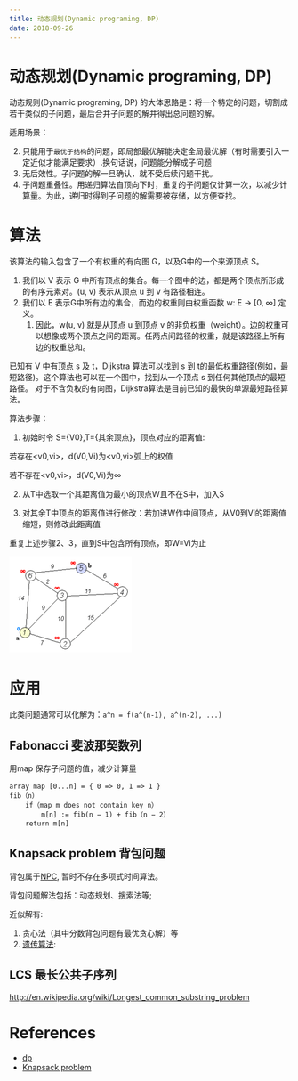 ```yaml
---
title: 动态规划(Dynamic programing, DP)
date: 2018-09-26
---
```

# 动态规划(Dynamic programing, DP)

动态规则(Dynamic programing, DP) 的大体思路是：将一个特定的问题，切割成若干类似的子问题，最后合并子问题的解并得出总问题的解。

适用场景：

2. 只能用于`最优子结构`的问题，即局部最优解能决定全局最优解（有时需要引入一定近似才能满足要求）.换句话说，问题能分解成子问题
3. 无后效性。子问题的解一旦确认，就不受后续问题干扰。
4. 子问题重叠性。用递归算法自顶向下时，重复的子问题仅计算一次，以减少计算量。为此，递归时得到子问题的解需要被存储，以方便查找。

# 算法

该算法的输入包含了一个有权重的有向图 G，以及G中的一个来源顶点 S。
1. 我们以 V 表示 G 中所有顶点的集合。每一个图中的边，都是两个顶点所形成的有序元素对。(u, v) 表示从顶点 u 到 v 有路径相连。
2. 我们以 E 表示G中所有边的集合，而边的权重则由权重函数 w: E → [0, ∞] 定义。
   1. 因此，w(u, v) 就是从顶点 u 到顶点 v 的非负权重（weight）。边的权重可以想像成两个顶点之间的距离。任两点间路径的权重，就是该路径上所有边的权重总和。

已知有 V 中有顶点 s 及 t，Dijkstra 算法可以找到 s 到 t的最低权重路径(例如，最短路径)。这个算法也可以在一个图中，找到从一个顶点 s 到任何其他顶点的最短路径。
对于不含负权的有向图，Dijkstra算法是目前已知的最快的单源最短路径算法。

算法步骤：

1. 初始时令 S={V0},T={其余顶点}，顶点对应的距离值:

若存在<v0,vi>，d(V0,Vi)为<v0,vi>弧上的权值

若不存在<v0,vi>，d(V0,Vi)为∞

2. 从T中选取一个其距离值为最小的顶点W且不在S中，加入S

3. 对其余T中顶点的距离值进行修改：若加进W作中间顶点，从V0到Vi的距离值缩短，则修改此距离值

重复上述步骤2、3，直到S中包含所有顶点，即W=Vi为止


![algorithm-dp-1.gif](/img/algorithm-dp-1.gif)

# 应用
此类问题通常可以化解为：`a^n = f(a^(n-1), a^(n-2), ...)`

## Fabonacci 斐波那契数列
用map 保存子问题的值，减少计算量

	array map [0...n] = { 0 => 0, 1 => 1 }
	fib（n）
		if（map m does not contain key n）
			m[n] := fib(n − 1) + fib（n − 2）
		return m[n]

## Knapsack problem 背包问题
背包属于[NPC](/algorithm/algorith-np), 暂时不存在多项式时间算法。

背包问题解法包括：动态规划、搜索法等; 

近似解有:
1. 贪心法（其中分数背包问题有最优贪心解）等
2. [遗传算法](http://www.cnblogs.com/heaad/archive/2010/12/23/1914725.html): 
 

## LCS 最长公共子序列
http://en.wikipedia.org/wiki/Longest_common_substring_problem

# References

- [dp]
- [Knapsack problem]

[Knapsack problem]: http://zh.wikipedia.org/wiki/%E8%83%8C%E5%8C%85%E9%97%AE%E9%A2%98
[dp]: http://zh.wikipedia.org/zh/%E5%8A%A8%E6%80%81%E8%A7%84%E5%88%92
[LCS]: http://en.wikipedia.org/wiki/Longest_common_subsequence_problem